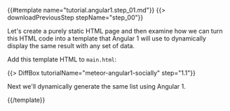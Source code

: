 {{#template name="tutorial.angular1.step_01.md"}}
{{> downloadPreviousStep stepName="step_00"}}

Let's create a purely static HTML page and then examine how we can turn this HTML code into a template that Angular 1 will use to dynamically display the same result with any set of data.

Add this template HTML to `main.html`:

{{> DiffBox tutorialName="meteor-angular1-socially" step="1.1"}}

Next we'll dynamically generate the same list using Angular 1.

{{/template}}
